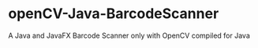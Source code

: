 openCV-Java-BarcodeScanner
==========================

A Java and JavaFX Barcode Scanner only with OpenCV compiled for Java
